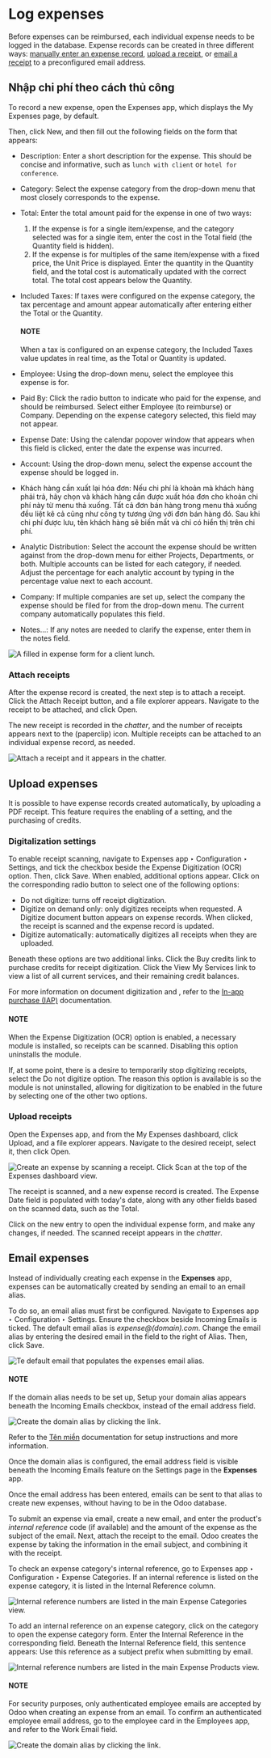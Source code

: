 # Log expenses

Before expenses can be reimbursed, each individual expense needs to be logged in the database.
Expense records can be created in three different ways: [manually enter an expense record](#expenses-manual-expense), [upload a receipt](#expenses-upload-receipt), or [email a
receipt](#expenses-email-expense) to a preconfigured email address.

<a id="expenses-manual-expense"></a>

## Nhập chi phí theo cách thủ công

To record a new expense, open the Expenses app, which displays the My
Expenses page, by default.

Then, click New, and then fill out the following fields on the form that appears:

- Description: Enter a short description for the expense. This should be concise and
  informative, such as `lunch with client` or `hotel for conference`.
- Category: Select the expense category from the drop-down menu that most closely
  corresponds to the expense.
- Total: Enter the total amount paid for the expense in one of two ways:
  1. If the expense is for a single item/expense, and the category selected was for a single item,
     enter the cost in the Total field (the Quantity field is hidden).
  2. If the expense is for multiples of the same item/expense with a fixed price, the
     Unit Price is displayed. Enter the quantity in the Quantity field, and
     the total cost is automatically updated with the correct total. The total cost appears below
     the Quantity.
- Included Taxes: If taxes were configured on the expense category, the tax percentage
  and amount appear automatically after entering either the Total or the
  Quantity.

  #### NOTE
  When a tax is configured on an expense category, the Included Taxes value updates
  in real time, as the Total or Quantity is updated.
- Employee: Using the drop-down menu, select the employee this expense is for.
- Paid By: Click the radio button to indicate who paid for the expense, and should be
  reimbursed. Select either Employee (to reimburse) or Company. Depending on
  the expense category selected, this field may not appear.
- Expense Date: Using the calendar popover window that appears when this field is
  clicked, enter the date the expense was incurred.
- Account: Using the drop-down menu, select the expense account the expense should be
  logged in.
- Khách hàng cần xuất lại hóa đơn: Nếu chi phí là khoản mà khách hàng phải trả, hãy chọn  và khách hàng cần được xuất hóa đơn cho khoản chi phí này từ menu thả xuống. Tất cả đơn bán hàng trong menu thả xuống đều liệt kê cả  cũng như công ty tương ứng với đơn bán hàng đó. Sau khi chi phí được lưu, tên khách hàng sẽ biến mất và chỉ có  hiển thị trên chi phí.
- Analytic Distribution: Select the account the expense should be written against from
  the drop-down menu for either Projects, Departments, or both. Multiple
  accounts can be listed for each category, if needed. Adjust the percentage for each analytic
  account by typing in the percentage value next to each account.
- Company: If multiple companies are set up, select the company the expense should be
  filed for from the drop-down menu. The current company automatically populates this field.
- Notes...: If any notes are needed to clarify the expense, enter them in the notes
  field.

![A filled in expense form for a client lunch.](applications/finance/expenses/log_expenses/expense-filled-in.png)

### Attach receipts

After the expense record is created, the next step is to attach a receipt. Click the
Attach Receipt button, and a file explorer appears. Navigate to the receipt to be
attached, and click Open.

The new receipt is recorded in the *chatter*, and the number of receipts appears next to the
<i class="fa fa-paperclip"></i> (paperclip) icon. Multiple receipts can be attached to an
individual expense record, as needed.

![Attach a receipt and it appears in the chatter.](applications/finance/expenses/log_expenses/receipt-icon.png)

<a id="expenses-upload-receipt"></a>

## Upload expenses

It is possible to have expense records created automatically, by uploading a PDF receipt. This
feature requires the enabling of a setting, and the purchasing of 
credits.

### Digitalization settings

To enable receipt scanning, navigate to Expenses app ‣ Configuration ‣
Settings, and tick the checkbox beside the Expense Digitization (OCR) option. Then,
click Save. When enabled, additional options appear. Click on the corresponding radio
button to select one of the following options:

- Do not digitize: turns off receipt digitization.
- Digitize on demand only: only digitizes receipts when requested. A
  Digitize document button appears on expense records. When clicked, the receipt is
  scanned and the expense record is updated.
- Digitize automatically: automatically digitizes all receipts when they are uploaded.

Beneath these options are two additional links. Click the <i class="fa fa-arrow-right"></i> Buy
credits link to purchase credits for receipt digitization. Click the <i class="fa fa-arrow-right"></i>
View My Services link to view a list of all current services, and their remaining credit
balances.

For more information on document digitization and , refer to the
[In-app purchase (IAP)](../../essentials/in_app_purchase.md) documentation.

#### NOTE
When the Expense Digitization (OCR) option is enabled, a necessary module is
installed, so receipts can be scanned. Disabling this option uninstalls the module.

If, at some point, there is a desire to temporarily stop digitizing receipts, select the
Do not digitize option. The reason this option is available is so the module is not
uninstalled, allowing for digitization to be enabled in the future by selecting one of the other
two options.

### Upload receipts

Open the Expenses app, and from the My Expenses dashboard, click
Upload, and a file explorer appears. Navigate to the desired receipt, select it, then
click Open.

![Create an expense by scanning a receipt. Click Scan at the top of the Expenses dashboard
view.](applications/finance/expenses/log_expenses/upload.png)

The receipt is scanned, and a new expense record is created. The Expense Date field is
populated with today's date, along with any other fields based on the scanned data, such as the
Total.

Click on the new entry to open the individual expense form, and make any changes, if needed. The
scanned receipt appears in the *chatter*.

<a id="expenses-email-expense"></a>

## Email expenses

Instead of individually creating each expense in the **Expenses** app, expenses can be automatically
created by sending an email to an email alias.

To do so, an email alias must first be configured. Navigate to Expenses app ‣
Configuration ‣ Settings. Ensure the checkbox beside Incoming Emails is ticked. The
default email alias is *expense@(domain).com*. Change the email alias by entering the desired email
in the field to the right of Alias. Then, click Save.

![Te default email that populates the expenses email alias.](applications/finance/expenses/log_expenses/alias-email.png)

#### NOTE
If the domain alias needs to be set up, <i class="fa fa-arrow-right"></i> Setup your domain
alias appears beneath the Incoming Emails checkbox, instead of the email address
field.

![Create the domain alias by clicking the link.](applications/finance/expenses/log_expenses/email-alias.png)

Refer to the [Tên miền](../../websites/website/configuration/domain_names.md) documentation for
setup instructions and more information.

Once the domain alias is configured, the email address field is visible beneath the
Incoming Emails feature on the Settings page in the **Expenses** app.

Once the email address has been entered, emails can be sent to that alias to create new expenses,
without having to be in the Odoo database.

To submit an expense via email, create a new email, and enter the product's *internal reference*
code (if available) and the amount of the expense as the subject of the email. Next, attach the
receipt to the email. Odoo creates the expense by taking the information in the email subject, and
combining it with the receipt.

To check an expense category's internal reference, go to Expenses app ‣
Configuration ‣ Expense Categories. If an internal reference is listed on the expense category,
it is listed in the Internal Reference column.

![Internal reference numbers are listed in the main Expense Categories view.](applications/finance/expenses/log_expenses/ref.png)

To add an internal reference on an expense category, click on the category to open the expense
category form. Enter the Internal Reference in the corresponding field. Beneath the
Internal Reference field, this sentence appears: Use this reference as a
subject prefix when submitting by email.

![Internal reference numbers are listed in the main Expense Products view.](applications/finance/expenses/log_expenses/mileage-internal-reference.png)

#### NOTE
For security purposes, only authenticated employee emails are accepted by Odoo when creating an
expense from an email. To confirm an authenticated employee email address, go to the employee
card in the Employees app, and refer to the Work Email field.

![Create the domain alias by clicking the link.](applications/finance/expenses/log_expenses/authenticated-email-address.png)
